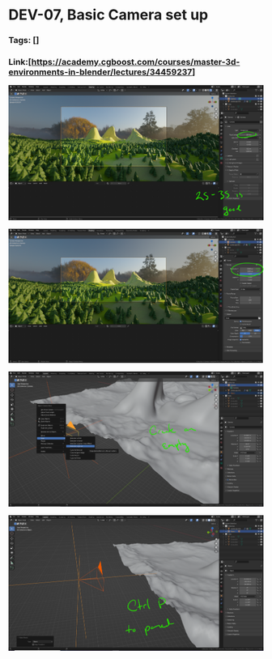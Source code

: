 # DEV-07, Basic Camera set up
### Tags: []
### Link:[<https://academy.cgboost.com/courses/master-3d-environments-in-blender/lectures/34459237>]

![](../images/DEV-07/DEV-07-A1.png)

![](../images/DEV-07/DEV-07-A2.png)

![](../images/DEV-07/DEV-07-B1.png)

![](../images/DEV-07/DEV-07-B2.png)
